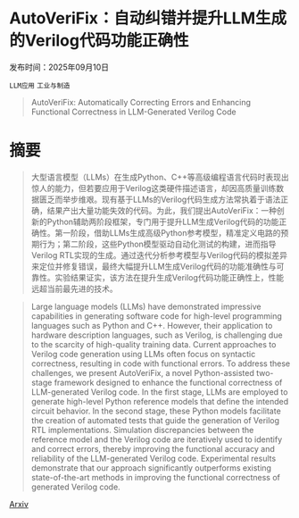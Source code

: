 # AutoVeriFix：自动纠错并提升LLM生成的Verilog代码功能正确性

发布时间：2025年09月10日

`LLM应用` `工业与制造`

> AutoVeriFix: Automatically Correcting Errors and Enhancing Functional Correctness in LLM-Generated Verilog Code

# 摘要

> 大型语言模型（LLMs）在生成Python、C++等高级编程语言代码时表现出惊人的能力，但若要应用于Verilog这类硬件描述语言，却因高质量训练数据匮乏而举步维艰。现有基于LLMs的Verilog代码生成方法常执着于语法正确，结果产出大量功能失效的代码。为此，我们提出AutoVeriFix：一种创新的Python辅助两阶段框架，专门用于提升LLM生成Verilog代码的功能正确性。第一阶段，借助LLMs生成高级Python参考模型，精准定义电路的预期行为；第二阶段，这些Python模型驱动自动化测试的构建，进而指导Verilog RTL实现的生成。通过迭代分析参考模型与Verilog代码的模拟差异来定位并修复错误，最终大幅提升LLM生成Verilog代码的功能准确性与可靠性。实验结果证实，该方法在提升生成Verilog代码功能正确性上，性能远超当前最先进的技术。

> Large language models (LLMs) have demonstrated impressive capabilities in generating software code for high-level programming languages such as Python and C++. However, their application to hardware description languages, such as Verilog, is challenging due to the scarcity of high-quality training data. Current approaches to Verilog code generation using LLMs often focus on syntactic correctness, resulting in code with functional errors. To address these challenges, we present AutoVeriFix, a novel Python-assisted two-stage framework designed to enhance the functional correctness of LLM-generated Verilog code. In the first stage, LLMs are employed to generate high-level Python reference models that define the intended circuit behavior. In the second stage, these Python models facilitate the creation of automated tests that guide the generation of Verilog RTL implementations. Simulation discrepancies between the reference model and the Verilog code are iteratively used to identify and correct errors, thereby improving the functional accuracy and reliability of the LLM-generated Verilog code. Experimental results demonstrate that our approach significantly outperforms existing state-of-the-art methods in improving the functional correctness of generated Verilog code.

[Arxiv](https://arxiv.org/abs/2509.08416)